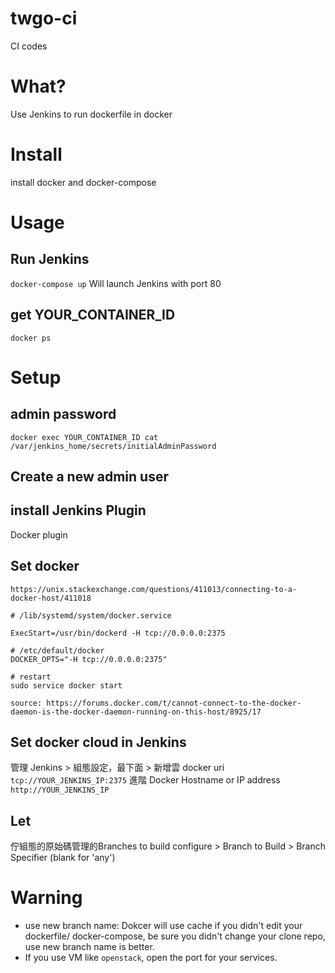 # twgo-ci
CI codes

# What?
Use Jenkins to run dockerfile in docker

# Install
install docker and docker-compose

# Usage
## Run Jenkins
`docker-compose up`
Will launch Jenkins with port 80

## get YOUR_CONTAINER_ID
`docker ps`

# Setup

## admin password
`docker exec YOUR_CONTAINER_ID cat /var/jenkins_home/secrets/initialAdminPassword`


## Create a new admin user

## install Jenkins Plugin
Docker plugin

## Set docker
```
https://unix.stackexchange.com/questions/411013/connecting-to-a-docker-host/411018

# /lib/systemd/system/docker.service

ExecStart=/usr/bin/dockerd -H tcp://0.0.0.0:2375

# /etc/default/docker
DOCKER_OPTS="-H tcp://0.0.0.0:2375"

# restart
sudo service docker start

source: https://forums.docker.com/t/cannot-connect-to-the-docker-daemon-is-the-docker-daemon-running-on-this-host/8925/17
```

## Set docker cloud in Jenkins
管理 Jenkins > 組態設定，最下面 > 新增雲 docker
uri `tcp://YOUR_JENKINS_IP:2375`
進階
Docker Hostname or IP address	 `http://YOUR_JENKINS_IP`

## Let 
佇組態的原始碼管理的Branches to build
configure > Branch to Build > Branch Specifier (blank for 'any')	

# Warning
- use new branch name: Dokcer will use cache if you didn't edit your dockerfile/ docker-compose, be sure you didn't change your clone repo, use new branch name is better.
- If you use VM like `openstack`, open the port for your services.
